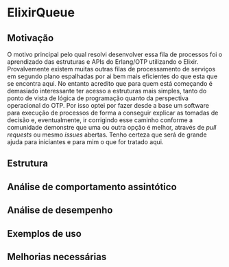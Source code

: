 # ElixirQueue

## Motivação
O motivo principal pelo qual resolvi desenvolver essa fila de processos foi o aprendizado das estruturas e APIs do Erlang/OTP utilizando o Elixir. Provalvemente existem muitas outras filas de processamento de serviços em segundo plano espalhadas por ai bem mais eficientes do que esta que se encontra aqui. No entanto acredito que para quem está começando é demasiado interessante ter acesso a estruturas mais simples, tanto do ponto de vista de lógica de programação quanto da perspectiva operacional do OTP. Por isso optei por fazer desde a base um software para execução de processos de forma a conseguir explicar as tomadas de decisão e, eventualmente, ir corrigindo esse caminho conforme a comunidade demonstre que uma ou outra opção é melhor, através de _pull requests_ ou mesmo _issues_ abertas. Tenho certeza que será de grande ajuda para iniciantes e para mim o que for tratado aqui.

## Estrutura

## Análise de comportamento assintótico

## Análise de desempenho

## Exemplos de uso

## Melhorias necessárias